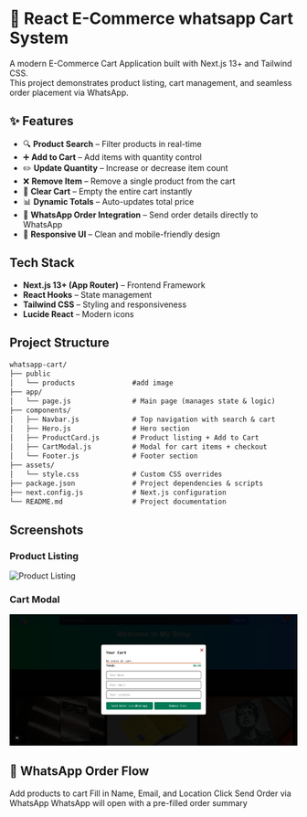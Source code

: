 
# 🛒 React E-Commerce whatsapp Cart System

A modern E-Commerce Cart Application built with Next.js 13+ and Tailwind CSS.  
This project demonstrates product listing, cart management, and seamless order placement via WhatsApp.



##  ✨ Features

- 🔍 **Product Search** – Filter products in real-time  
- ➕ **Add to Cart** – Add items with quantity control  
- ✏️ **Update Quantity** – Increase or decrease item count  
- ❌ **Remove Item** – Remove a single product from the cart  
- 🧹 **Clear Cart** – Empty the entire cart instantly  
- 📊 **Dynamic Totals** – Auto-updates total price  
- 📱 **WhatsApp Order Integration** – Send order details directly to WhatsApp  
- 🎨 **Responsive UI** – Clean and mobile-friendly design  

## Tech Stack

- **Next.js 13+ (App Router)** – Frontend Framework  
- **React Hooks** – State management  
- **Tailwind CSS** – Styling and responsiveness  
- **Lucide React** – Modern icons  

## Project Structure

```
whatsapp-cart/
├── public
│   └── products              #add image
├── app/
│   └── page.js               # Main page (manages state & logic)
├── components/
│   ├── Navbar.js             # Top navigation with search & cart
│   ├── Hero.js               # Hero section
│   ├── ProductCard.js        # Product listing + Add to Cart
│   ├── CartModal.js          # Modal for cart items + checkout 
│   └── Footer.js             # Footer section
├── assets/
│   └── style.css             # Custom CSS overrides
├── package.json              # Project dependencies & scripts
├── next.config.js            # Next.js configuration
└── README.md                 # Project documentation
```

## Screenshots



### Product Listing
![Product Listing](public/screenShot/screenshot10.png)

### Cart Modal
![Cart Modal](public/screenShot/screenshot20.png)

## 📱 WhatsApp Order Flow

Add products to cart
Fill in Name, Email, and Location
Click Send Order via WhatsApp
WhatsApp will open with a pre-filled order summary